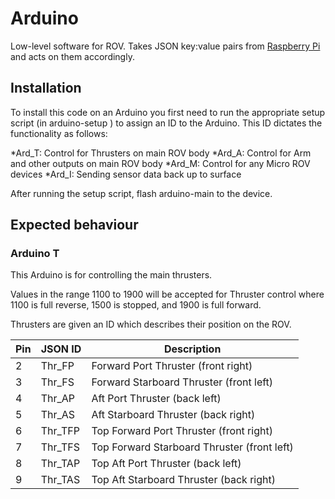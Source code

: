 # Arduino

Low-level software for ROV. Takes JSON key:value pairs from [Raspberry Pi](https://github.com/ncl-ROVers/raspberry-pi) and acts on them accordingly.

## Installation

To install this code on an Arduino you first need to run the appropriate setup script (in arduino-setup ) to assign an ID to the Arduino. This ID dictates the functionality as follows:

*Ard_T: Control for Thrusters on main ROV body
*Ard_A: Control for Arm and other outputs on main ROV body
*Ard_M: Control for any Micro ROV devices
*Ard_I: Sending sensor data back up to surface

After running the setup script, flash arduino-main to the device.

## Expected behaviour

### Arduino T

This Arduino is for controlling the main thrusters.

Values in the range 1100 to 1900 will be accepted for Thruster control where 1100 is full reverse, 1500 is stopped, and 1900 is full forward.

Thrusters are given an ID which describes their position on the ROV.

| Pin | JSON ID | Description                                 |
|-----|---------|---------------------------------------------|
| 2   | Thr_FP  | Forward Port Thruster (front right)         |
| 3   | Thr_FS  | Forward Starboard Thruster (front left)     |
| 4   | Thr_AP  | Aft Port Thruster (back left)               |
| 5   | Thr_AS  | Aft Starboard Thruster (back right)         |
| 6   | Thr_TFP | Top Forward Port Thruster (front right)     |
| 7   | Thr_TFS | Top Forward Starboard Thruster (front left) |
| 8   | Thr_TAP | Top Aft Port Thruster (back left)           |
| 9   | Thr_TAS | Top Aft Starboard Thruster (back right)     |




